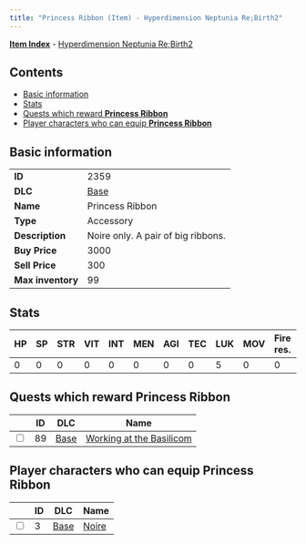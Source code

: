 ```yaml
---
title: "Princess Ribbon (Item) - Hyperdimension Neptunia Re;Birth2"
---
```


[**Item Index**](/neptunia/rb2/item/index.html) - [Hyperdimension Neptunia Re;Birth2](/neptunia/rb2)

## Contents

- [Basic information](#basic-information)
- [Stats](#stats)
- [Quests which reward **Princess Ribbon**](#quests-which-reward-princess-ribbon)
- [Player characters who can equip **Princess Ribbon**](#player-characters-who-can-equip-princess-ribbon)

## Basic information

|   |   |
| -- | -- |
| **ID** | 2359 |
| **DLC** | [Base](/neptunia/rb2/dlc/0-base.html) |
| **Name** | Princess Ribbon |
| **Type** | Accessory |
| **Description** | Noire only. A pair of big ribbons. |
| **Buy Price** | 3000 |
| **Sell Price** | 300 |
| **Max inventory** | 99 |

## Stats

| HP | SP | STR | VIT | INT | MEN | AGI | TEC | LUK | MOV | Fire res. | Ice res. | Wind res. | Lightning res. |
| -- | -- | --- | --- | --- | --- | --- | --- | --- | --- | --------- | -------- | --------- | -------------- |
| 0 | 0 | 0 | 0 | 0 | 0 | 0 | 0 | 5 | 0 | 0 | 0 | 0 | 0 |

## Quests which reward **Princess Ribbon**

|    | ID | DLC | Name |
| -- | -- | --- | ---- |
| <input type="checkbox" id="rb2-quest-0-89" class="trackbox" /> | 89 | [Base](/neptunia/rb2/dlc/0-base.html) | [Working at the Basilicom](/neptunia/rb2/quest/0-89-working-at-the-basilicom.html) |

## Player characters who can equip **Princess Ribbon**

|    | ID | DLC | Name |
| -- | -- | --- | ---- |
| <input type="checkbox" id="rb2-player-0-3" class="trackbox" /> | 3 | [Base](/neptunia/rb2/dlc/0-base.html) | [Noire](/neptunia/rb2/player/0-3-noire.html) |